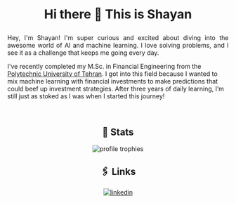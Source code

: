 # <p align="center">Hi there 👋 This is Shayan</p>
<p align="justify">
Hey, I'm Shayan! I'm super curious and excited about diving into the awesome world of AI and machine learning. I love solving problems, and I see it as a challenge that keeps me going every day.

I've recently completed my M.Sc. in Financial Engineering from the [Polytechnic University of Tehran]([url](https://aut.ac.ir/en)). I got into this field because I wanted to mix machine learning with financial investments to make predictions that could beef up investment strategies. After three years of daily learning, I’m still just as stoked as I was when I started this journey!</p></br>



<div align="center">

## 🎯 Stats
<img src="https://github-profile-trophy.vercel.app/?username=shayandavoodii&row=1&column=6&margin-h=8&theme=tokyonight&count_private=true&margin-w=15&no-frame=true&title=Stars,Followers,Commits,Repositories" alt="profile trophies" />



## 🖇️ Links
[![linkedin](https://img.shields.io/badge/LinkedIn-0077B5?style=for-the-badge&logo=LinkedIn&logoColor=white)](https://www.linkedin.com/in/shayandavoodi)

</div>

<!--
**shayandavoodii/shayandavoodii** is a ✨ _special_ ✨ repository because its `README.md` (this file) appears on your GitHub profile.
[![](https://github-readme-stats.vercel.app/api?username=shayandavoodii&show-icons=true&hide=prs&bg_color=30,dfe6e9,fa8231,fab1a0,b2bec3,00cec9,00cec9,bdc3c7,bdc3c7,issues)](https://github.com/shayandavoodii)

[![Top Langs](https://github-readme-stats.vercel.app/api/top-langs/?username=shayandavoodii&layout=compact&langs_count=10&theme=merko)](https://github.com/shayandavoodii)

Here are some ideas to get you started:

- 🔭 I’m currently working on ...
- 🌱 I’m currently learning ...
- 👯 I’m looking to collaborate on ...
- 🤔 I’m looking for help with ...
- 💬 Ask me about ...
- 📫 How to reach me: ...
- 😄 Pronouns: ...
- ⚡ Fun fact: ...
-->
